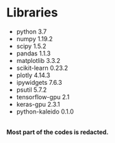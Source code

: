 # Libraries

* python 3.7
* numpy 1.19.2 
* scipy 1.5.2 
* pandas 1.1.3 
* matplotlib 3.3.2 
* scikit-learn 0.23.2
* plotly 4.14.3 
* ipywidgets 7.6.3 
* psutil 5.7.2 
* tensorflow-gpu 2.1 
* keras-gpu 2.3.1  
* python-kaleido 0.1.0 

<br />
<strong>Most part of the codes is redacted.</strong>
